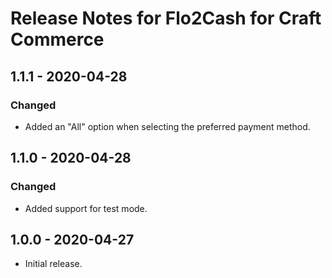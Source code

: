 # Release Notes for Flo2Cash for Craft Commerce

## 1.1.1 - 2020-04-28

### Changed
- Added an "All" option when selecting the preferred payment method.

## 1.1.0 - 2020-04-28

### Changed
- Added support for test mode.

## 1.0.0 - 2020-04-27

- Initial release.

